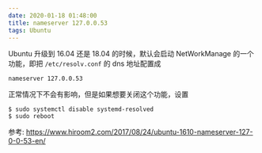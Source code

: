 ```yaml
---
date: 2020-01-18 01:48:00
title: nameserver 127.0.0.53
tags: Ubuntu
---
```


Ubuntu 升级到 16.04 还是 18.04 的时候，默认会启动 NetWorkManage 的一个功能，即把 `/etc/resolv.conf` 的 dns 地址配置成

````
nameserver 127.0.0.53
````

正常情况下不会有影响，但是如果想要关闭这个功能，设置

```
$ sudo systemctl disable systemd-resolved
$ sudo reboot
```



参考: https://www.hiroom2.com/2017/08/24/ubuntu-1610-nameserver-127-0-0-53-en/

